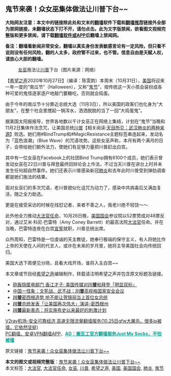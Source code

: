  <h2>鬼节来袭！众女巫集体做法让川普下台~~</h2> <p class="notice"><b>大陆网友注意：本文中的链接除此处和文末的<a href="https://github.com/bannedbook/fanqiang" >翻墙</a>软件下载和<a href="https://github.com/killgcd/justmysocks/blob/master/README.md">翻墙推荐</a>链接外全部为禁网链接，未翻墙状态下打不开，请勿点击。此为文字版禁闻，欲看图文视频完整版和更多禁闻，请下载<a href="https://github.com/bannedbook/fanqiang">翻墙软件或APP</a>后翻墙上禁闻网。</p><p>备注：翻墙看新闻非常安全，翻墙以真实身份发表敏感言论有一定风险，但只看不说则没有任何风险，翻的人太多，政府管不过来，也不管。信息自由是天赋人权，请放心大胆的翻墙。</b></p>  <div class="entry"> <figure><figcaption><a href="https://www.bannedbook.org/bnews/tag/%e5%a5%b3%e5%b7%ab/" class="st_tag internal_tag" rel="tag" title="标签 女巫 下的日志">女巫</a>施法让<a href="https://www.bannedbook.org/bnews/tag/%e5%b7%9d%e6%99%ae/" class="st_tag internal_tag" rel="tag" title="标签 川普 下的日志">川普</a>下台（图片来源：网络）</figcaption></figure> <p>【<span class='wp_keywordlink_affiliate'><a href="https://www.soundofhope.org" title="希望之声" target="_blank">希望之声</a></span>2020年10月27日】（编译：陈雯韵）本周末（10月31日），<a href="https://www.bannedbook.org/bnews/tag/%e7%be%8e%e5%9b%bd/" class="st_tag internal_tag" rel="tag" title="标签 美国 下的日志">美国</a>将迎来一年一度的“南瓜节”（Halloween），又称“<a href="https://www.bannedbook.org/bnews/tag/%e9%ac%bc%e8%8a%82/" class="st_tag internal_tag" rel="tag" title="标签 鬼节 下的日志">鬼节</a>”，按传统这一天小孩会装扮成各种可爱的鬼怪逐家逐户地敲门要糖吃，否则就会捣蛋。</p> <p>由于今年的南瓜节十分靠近总统大选（11月3日），所以美国的政客们也化身为“大朋友”，在整个社会里搅起一锅浑水，洒洒脱脱的当了一回“大捣蛋鬼”。</p> <p>据美国太阳报报导，世界各地数以千计女巫正在网络上集结，计划在“鬼节”当晚和11月2日集体作法念咒，让美国总统<span class='wp_keywordlink'><a href="https://www.bannedbook.org/bnews/comments/20200816/1381118.html" title="天目所见：川普将再赢总统大选 共和党掌参众两院" target="_blank">川普</a></span>【相关阅读:<a href='https://www.bannedbook.org/bnews/comments/20200816/1381123.html' target='_blank'>天目所见：武汉肺炎的两种来源</a>】败选。她们用#BindTrump和#MagicResistance主题标签串连起来，发动名为「蓝色浪潮」（Blue Wave）的咒语攻势。这些女巫声称，本月有两个满月的日子，会带给她们额外法力，使她们有足够力量把川普赶出白宫。</p> <p>其中有一位女巫在Facebook上的社团Bind Trump拥有6100个成员，她们表示曾发动女巫在22日川普与拜登最终回辩论会上作法，不过当天川普在讲台上时并未发生任何超自然事件。她们还表示川普感染新冠<a href="https://www.bannedbook.org/bnews/tag/%e8%82%ba%e7%82%8e/" class="st_tag internal_tag" rel="tag" title="标签 肺炎 下的日志">肺炎</a>和去年此时川普受到弹劾调查都是她们施法的结果。</p>  <p>面对女巫们的多次咒语，老川普貌似化诅咒为动力了，感染中共病毒后又满血复活，随之全力助选。</p> <p>更是在接受采访的时候在线怼记者，来者不善之人，我老川绝不轻饶～～</p> <p></p> <p>此外他全力推动<a href="https://www.bannedbook.org/bnews/tag/%E5%A4%A7%E6%B3%95%E5%AE%98%E4%BB%BB%E5%91%BD/" class="st_tag internal_tag" rel="tag" title="标签 大法官任命 下的日志">大法官任命</a>，10月26日晚，<a href="https://www.bannedbook.org/bnews/tag/%e7%be%8e%e5%9b%bd%e5%9b%bd%e4%bc%9a/" class="st_tag internal_tag" rel="tag" title="标签 美国国会 下的日志">美国国会</a>参议院以52票赞成对48票反对，通过艾米‧科尼‧巴雷特（Amy Coney Barrett）的最高法院<a href="https://www.bannedbook.org/bnews/tag/%e5%a4%a7%e6%b3%95%e5%ae%98/" class="st_tag internal_tag" rel="tag" title="标签 大法官 下的日志">大法官</a>任命。并在当晚，巴雷特连夜在白宫<span class='wp_keywordlink'><a href="https://www.bannedbook.org/forum5/topic17.html" title="宣誓与预言" target="_blank">宣誓</a></span>就职，川普总统出席。</p>  <p></p> <p>众所周知，巴雷特是一位虔诚的天主教徒，她奉行极端的保守主义，有人将她比作上帝的天使在人间的代言人，或许在未来的岁月里，她将主导美国社会向传统回归。</p> <p></p> <p>美国大选下周便见分晓，且看大戏开场，谁将入主白宫~~</p>  <p>本文章或节目经<a href="https://www.bannedbook.org/bnews/tag/%e5%b8%8c%e6%9c%9b%e4%b9%8b%e5%a3%b0/" class="st_tag internal_tag" rel="tag" title="标签 希望之声 下的日志">希望之声</a>编辑制作，转载请注明希望之声并包含原文标题及链接。</p> <ul class='op-related-articles' title='相关阅读'> <li><a href='https://www.bannedbook.org/bnews/cnnews/20201028/1421464.html' target='_blank'>砲轰隐匿电邮门 香江才子: 美国传媒对<b>川普</b>和拜登「明显双标」</a></li> <li><a href='https://www.bannedbook.org/bnews/taiwannews/20201028/1421456.html' target='_blank'>中国一怪象：文死战、武不战；<b>川普</b>高规格国家安全会议</a></li> <li><a href='https://www.bannedbook.org/bnews/cnnews/20201028/1421450.html' target='_blank'><b>川普</b>密西根造势 呛不能让贺锦丽当上首位女总统</a></li> <li><a href='https://www.bannedbook.org/bnews/taiwannews/20201028/1421439.html' target='_blank'><b>川普</b>总统发表「让美国再次伟大」演讲-密西根州</a></li> <li><a href='https://www.bannedbook.org/bnews/cnnews/20201028/1421427.html' target='_blank'><b>川普</b>最新表态：将实施有史以来最好的刺激计划</a></li> </ul> <p class="texttj"> <a href="https://www.bannedbook.org/forum23/topic22702.html" target="_blank">V2ray机场-安全可靠经济 高速无限流量翻墙服务(10.25日gfw大屠杀，很多ip被墙，它依然坚挺)</a><br/> <a href="https://github.com/bannedbook/fanqiang/wiki/%E7%A6%81%E9%97%BB%E7%BD%91%E5%AE%89%E5%8D%93%E7%BF%BB%E5%A2%99%E6%96%B0%E9%97%BBAPP" target="_blank">PC翻墙、安卓VPN翻墙APP</a>、<span onclick="window.open('https://github.com/killgcd/justmysocks/blob/master/README.md')" style="font-weight:bold;color:#00A191;cursor:pointer;text-decoration:underline;outline:none">AD：搬瓦工官方翻墙服务Just My Socks，不怕被墙</span></p><p>原文链接：<a class="src_link"  href="https://www.soundofhope.org/post/436522" target="_blank">鬼节来袭！众女巫集体做法让川普下台~~</a></p><a name='sharetosocial'></a>       <div><b>本文的图文或视频完整版</b>：<a href='https://www.bannedbook.org/bnews/comments/20201028/1421467.html'>鬼节来袭！众女巫集体做法让川普下台~~</a></div>  </div><!--END ENTRY--> <div class="postfooter"> <div>本文标签：<a href="https://www.bannedbook.org/bnews/tag/%e5%a4%a7%e6%b3%95%e5%ae%98/" rel="tag">大法官</a>, <a href="https://www.bannedbook.org/bnews/tag/%E5%A4%A7%E6%B3%95%E5%AE%98%E4%BB%BB%E5%91%BD/" rel="tag">大法官任命</a>, <a href="https://www.bannedbook.org/bnews/tag/%e5%a5%b3%e5%b7%ab/" rel="tag">女巫</a>, <a href="https://www.bannedbook.org/bnews/tag/%e5%b7%9d%e6%99%ae/" rel="tag">川普</a>, <a href="https://www.bannedbook.org/bnews/tag/%e5%b8%8c%e6%9c%9b%e4%b9%8b%e5%a3%b0/" rel="tag">希望之声</a>, <a href="https://www.bannedbook.org/bnews/tag/%e7%be%8e%e5%9b%bd/" rel="tag">美国</a>, <a href="https://www.bannedbook.org/bnews/tag/%e7%be%8e%e5%9b%bd%e5%9b%bd%e4%bc%9a/" rel="tag">美国国会</a>, <a href="https://www.bannedbook.org/bnews/tag/%e8%82%ba%e7%82%8e/" rel="tag">肺炎</a>, <a href="https://www.bannedbook.org/bnews/tag/%e9%ac%bc%e8%8a%82/" rel="tag">鬼节</a></div>  </div><!--END POSTFOOTER--> 